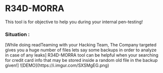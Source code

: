 # R34D-MORRA
This tool is for  objective to help you during your internal pen-testing!</br>
<h3>Situation : </h3>[While doing readTeaming with your Hacking Team, The Company targeted gives you a huge number of files lets say some backups in order to analyze  in case of any leaks]
R34D-MORRA tool can be helpful when your searching for credit card info that may be stored inside a random old file in the backup given!]
![DEMO](https://i.imgur.com/SXSMgEG.png)
